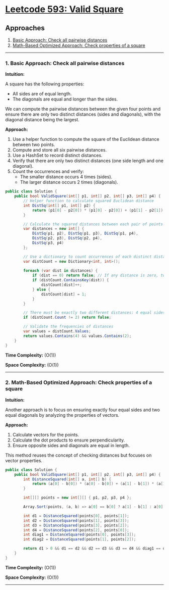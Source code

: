 # [Leetcode 593: Valid Square](https://leetcode.com/problems/valid-square/)

## Approaches
1. [Basic Approach: Check all pairwise distances](#check-distances)
2. [Math-Based Optimized Approach: Check properties of a square](#properties-of-square)

---

### 1. Basic Approach: Check all pairwise distances

**Intuition:**

A square has the following properties:
- All sides are of equal length.
- The diagonals are equal and longer than the sides.

We can compute the pairwise distances between the given four points and ensure there are only two distinct distances (sides and diagonals), with the diagonal distance being the largest.

**Approach:**

1. Use a helper function to compute the square of the Euclidean distance between two points.
2. Compute and store all six pairwise distances.
3. Use a HashSet to record distinct distances.
4. Verify that there are only two distinct distances (one side length and one diagonal).
5. Count the occurrences and verify:
   - The smaller distance occurs 4 times (sides).
   - The larger distance occurs 2 times (diagonals).

```csharp
public class Solution {
    public bool ValidSquare(int[] p1, int[] p2, int[] p3, int[] p4) {
        // Helper function to calculate squared Euclidean distance
        int DistSq(int[] p1, int[] p2) {
            return (p1[0] - p2[0]) * (p1[0] - p2[0]) + (p1[1] - p2[1]) * (p1[1] - p2[1]);
        }

        // Calculate the squared distances between each pair of points
        var distances = new int[] {
            DistSq(p1, p2), DistSq(p1, p3), DistSq(p1, p4),
            DistSq(p2, p3), DistSq(p2, p4),
            DistSq(p3, p4)
        };

        // Use a dictionary to count occurrences of each distinct distance
        var distCount = new Dictionary<int, int>();
        
        foreach (var dist in distances) {
            if (dist == 0) return false; // If any distance is zero, two points overlap, not forming a valid square.
            if (distCount.ContainsKey(dist)) {
                distCount[dist]++;
            } else {
                distCount[dist] = 1;
            }
        }

        // There must be exactly two different distances: 4 equal sides, 2 equal diagonals
        if (distCount.Count != 2) return false;

        // Validate the frequencies of distances
        var values = distCount.Values;
        return values.Contains(4) && values.Contains(2);
    }
}
```

**Time Complexity:** \(O(1)\)

**Space Complexity:** \(O(1)\)

---

### 2. Math-Based Optimized Approach: Check properties of a square

**Intuition:**

Another approach is to focus on ensuring exactly four equal sides and two equal diagonals by analyzing the properties of vectors.

**Approach:**

1. Calculate vectors for the points.
2. Calculate the dot products to ensure perpendicularity.
3. Ensure opposite sides and diagonals are equal in length.

This method reuses the concept of checking distances but focuses on vector properties.

```csharp
public class Solution {
    public bool ValidSquare(int[] p1, int[] p2, int[] p3, int[] p4) {
        int DistanceSquared(int[] a, int[] b) {
            return (a[0] - b[0]) * (a[0] - b[0]) + (a[1] - b[1]) * (a[1] - b[1]);
        }

        int[][] points = new int[][] { p1, p2, p3, p4 };

        Array.Sort(points, (a, b) => a[0] == b[0] ? a[1] - b[1] : a[0] - b[0]);

        int d1 = DistanceSquared(points[0], points[1]);
        int d2 = DistanceSquared(points[1], points[3]);
        int d3 = DistanceSquared(points[3], points[2]);
        int d4 = DistanceSquared(points[2], points[0]);
        int diag1 = DistanceSquared(points[0], points[3]);
        int diag2 = DistanceSquared(points[1], points[2]);

        return d1 > 0 && d1 == d2 && d2 == d3 && d3 == d4 && diag1 == diag2;
    }
}
```

**Time Complexity:** \(O(1)\)

**Space Complexity:** \(O(1)\)

---

